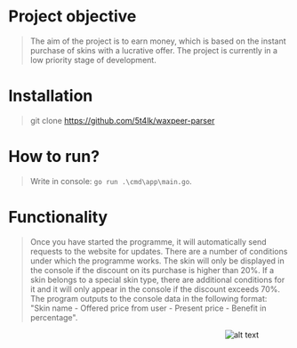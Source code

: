 # Project objective
> The aim of the project is to earn money, which is based on the instant purchase of skins with a lucrative offer. The project is currently in a low priority stage of development.
# Installation
> git clone https://github.com/5t4lk/waxpeer-parser
# How to run?
> Write in console: `go run .\cmd\app\main.go`.
# Functionality
> Once you have started the programme, it will automatically send requests to the website for updates. There are a number of conditions under which the programme works. The skin will only be displayed in the console if the discount on its purchase is higher than 20%. If a skin belongs to a special skin type, there are additional conditions for it and it will only appear in the console if the discount exceeds 70%. The program outputs to the console data in the following format: "Skin name - Offered price from user - Present price - Benefit in percentage". 

⠀⠀⠀⠀⠀⠀⠀⠀⠀⠀⠀⠀⠀⠀⠀⠀⠀⠀⠀⠀⠀⠀⠀⠀⠀⠀⠀⠀⠀⠀⠀⠀⠀⠀⠀⠀⠀⠀![alt text](https://waxpeer.com/img/waxpeer.gif)
